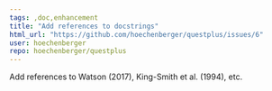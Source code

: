 ```yaml
---
tags: ,doc,enhancement
title: "Add references to docstrings"
html_url: "https://github.com/hoechenberger/questplus/issues/6"
user: hoechenberger
repo: hoechenberger/questplus
---
```


Add references to Watson (2017), King-Smith et al. (1994), etc.